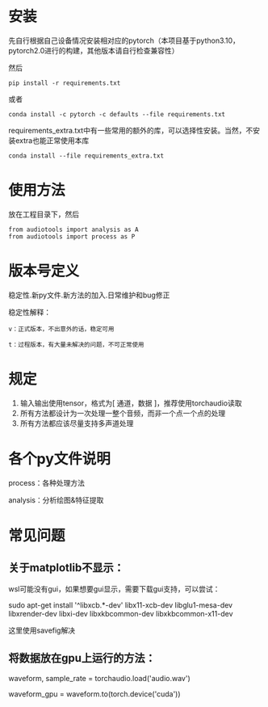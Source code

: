 # 安装

先自行根据自己设备情况安装相对应的pytorch（本项目基于python3.10，pytorch2.0进行的构建，其他版本请自行检查兼容性）

然后

```
pip install -r requirements.txt
```

或者

```
conda install -c pytorch -c defaults --file requirements.txt
```

requirements_extra.txt中有一些常用的额外的库，可以选择性安装。当然，不安装extra也能正常使用本库

```
conda install --file requirements_extra.txt
```

# 使用方法

放在工程目录下，然后

```
from audiotools import analysis as A
from audiotools import process as P
```

# 版本号定义

稳定性.新py文件.新方法的加入.日常维护和bug修正

稳定性解释：

    v：正式版本，不出意外的话，稳定可用

    t：过程版本，有大量未解决的问题，不可正常使用

# 规定

1. 输入输出使用tensor，格式为[ 通道，数据 ]，推荐使用torchaudio读取
2. 所有方法都设计为一次处理一整个音频，而非一个点一个点的处理
3. 所有方法都应该尽量支持多声道处理

# 各个py文件说明

process：各种处理方法

analysis：分析绘图&特征提取

# 常见问题

## 关于matplotlib不显示：

wsl可能没有gui，如果想要gui显示，需要下载gui支持，可以尝试：

sudo apt-get install '^libxcb.*-dev' libx11-xcb-dev libglu1-mesa-dev libxrender-dev libxi-dev libxkbcommon-dev libxkbcommon-x11-dev

这里使用savefig解决

## 将数据放在gpu上运行的方法：

waveform, sample_rate = torchaudio.load('audio.wav')

waveform_gpu = waveform.to(torch.device('cuda'))
